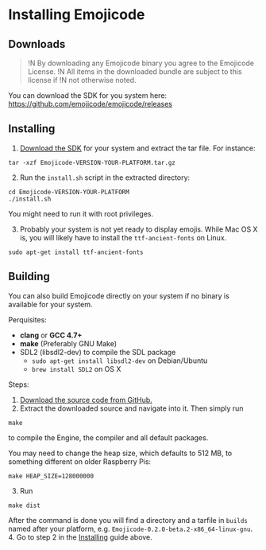 # Installing Emojicode

## Downloads

>!N By downloading any Emojicode binary you agree to the Emojicode License.
>!N All items in the downloaded bundle are subject to this license if
>!N not otherwise noted.

You can download the SDK for you system here:
https://github.com/emojicode/emojicode/releases

## Installing

1. [Download the SDK](https://github.com/emojicode/emojicode/releases) for your
  system and extract the tar file. For instance:

  ```
  tar -xzf Emojicode-VERSION-YOUR-PLATFORM.tar.gz
  ```

2.  Run the `install.sh` script in the extracted directory:

  ```
  cd Emojicode-VERSION-YOUR-PLATFORM
  ./install.sh
  ```

  You might need to run it with root privileges.

3. Probably your system is not yet ready to display emojis. While Mac OS X is,
  you will likely have to install the `ttf-ancient-fonts` on Linux.

  ```
  sudo apt-get install ttf-ancient-fonts
  ```

## Building

You can also build Emojicode directly on your system if no binary is available
for your system.

Perquisites:
- **clang** or **GCC 4.7+**
- **make** (Preferably GNU Make)
- SDL2 (libsdl2-dev) to compile the SDL package
  - `sudo apt-get install libsdl2-dev` on Debian/Ubuntu
  - `brew install SDL2` on OS X

Steps:

1. [Download the source code from GitHub.](https://github.com/emojicode/emojicode)
2. Extract the downloaded source and navigate into it. Then simply run

  ```
  make
  ```

  to compile the Engine, the compiler and all default packages.

  You may need to change the heap size, which defaults to 512 MB, to something
  different on older Raspberry Pis:

  ```
  make HEAP_SIZE=128000000
  ```
3. Run

  ```
  make dist
  ```

  After the command is done you will find a directory and a tarfile
in `builds` named after your platform, e.g. `Emojicode-0.2.0-beta.2-x86_64-linux-gnu`.
4. Go to step 2 in the [Installing](#installing) guide above.
